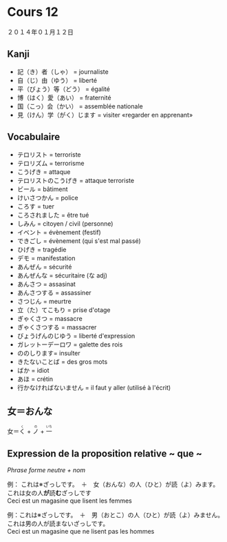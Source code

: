 Cours 12
===========

２０１４年０１月１２日

Kanji
------

* 記（き）者（しゃ） = journaliste
* 自（じ）由（ゆう） = liberté
* 平（びょう）等（どう） = égalité
* 博（はく）愛（あい） = fraternité
* 国（こっ）会（かい） = assemblée nationale
* 見（けん）学（がく）じます = visiter «regarder en apprenant»

Vocabulaire
-----------

* テロリスト = terroriste
* テロリズム = terrorisme
* こうげき = attaque
* テロリストのこうげき = attaque terroriste
* ビール = bâtiment
* けいさつかん = police
* ころす = tuer
* ころされました = être tué
* しみん = citoyen / civil (personne)
* イベント = évènement (festif)
* できごし = évènement (qui s'est mal passé)
* ひげき = tragédie
* デモ = manifestation
* あんぜん = sécurité
* あんぜんな = sécuritaire (な adj)
* あんさつ = assasinat
* あんさつする = assassiner
* さつじん = meurtre
* 立（た）てこもり = prise d'otage
* ぎゃくさつ = massacre
* ぎゃくさつする = massacrer
* びょうげんのじゆう = liberté d'expression
* ガレットーデーロワ = galette des rois
* ののしります= insulter
* きたないことば = des gros mots
* ばか = idiot
* あほ = crétin
* 行かなければないません = il faut y aller (utilisé à l'écrit)

女＝おんな
-----------

女＝<ruby><rb>く</rb><rp>(</rp><rt>く</rt><rp>)</rp></ruby> + <ruby><rb>ノ</rb><rp>(</rp><rt>の</rt><rp>)</rp></ruby> + <ruby><rb>一</rb><rp>(</rp><rt>いち</rt><rp>)</rp></ruby>

Expression de la proposition relative ~ que ~
--------------------------------------

*Phrase forme neutre + nom*

例： これは※ざっしです。　＋　女（おんな）の人（ひと）が読（よ）みます。    
これは女の人**が**読**む**ざっしです     
Ceci est un magasine que lisent les femmes

例：これは※ざっしです。　＋　男（おとこ）の人（ひと）が読（よ）みません。     
これは男の人が読まないざっしです。    
Ceci est un magasine que ne lisent pas les hommes







